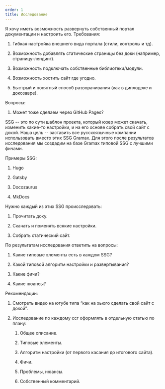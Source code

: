 ```yaml
---
order: 1
title: Исследование
---
```


Я хочу иметь возможность развернуть собственный портал документации и настроить его. Требования:

1. Гибкая настройка внешнего вида портала (стили, контролы и тд).

2. Возможность добавлять статические страницы без доки (например, страницу-лендинг).

3. Возможность подключать собственные библиотеки/модули.

4. Возможность хостить сайт где угодно.

5. Быстрый и понятный способ разворачивания (как в диплодоке и докозавре).

Вопросы:

1. Может тоже сделаем через GitHub Pages?



SSG -- это по сути шаблон проекта, который юзер может скачать, изменить какие-то настройки, и на его основе собрать свой сайт с докой. Наша цель -- заставить все русскоязычные компании использовать вместо этих SSG Gramax. Для этого после результатов исследования мы создадим на базе Gramax типовой SSG с лучшими фичами.

Примеры SSG:

1. Hugo

2. Gatsby

3. Docozaurus

4. MkDocs

Нужно каждый из этих SSG происследовать:

1. Прочитать доку.

2. Скачать и поменять всякие настройки.

3. Собрать статический сайт.

По результатам исследования ответить на вопросы:

1. Какие типовые элементы есть в каждом SSG?

2. Какой типовой алгоритм настройки и развертывания?

3. Какие фичи?

4. Какие нюансы?

Рекомендации:

1. Смотреть видео на ютубе типа “как на хьюго сделать свой сайт с докой”.

2. Исследование по каждому ссг оформлять в отдельную статью по плану:

   1. Общее описание.

   2. Типовые элементы.

   3. Алгоритм настройки (от первого касания до итогового сайта).

   4. Фичи.

   5. Проблемы, нюансы.

   6. Собственный комментарий.